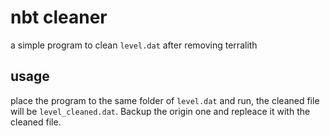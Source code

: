 # nbt cleaner

a simple program to clean `level.dat`
after removing terralith

## usage

place the program to the same folder of `level.dat` and run, the cleaned file will be `level_cleaned.dat`. Backup the origin one and repleace it with the cleaned file.

